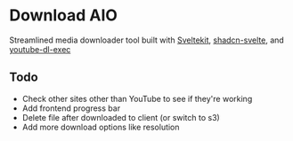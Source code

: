 # Download AIO

Streamlined media downloader tool built with [Sveltekit](https://github.com/sveltejs/kit), [shadcn-svelte](https://github.com/huntabyte/shadcn-svelte), and [youtube-dl-exec](https://github.com/microlinkhq/youtube-dl-exec)

## Todo

- Check other sites other than YouTube to see if they're working
- Add frontend progress bar
- Delete file after downloaded to client (or switch to s3)
- Add more download options like resolution
